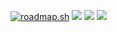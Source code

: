 <a href="https://roadmap.sh"><img src="https://api.roadmap.sh/v1-badge/tall/651effa9c80c02e99da33040?variant=dark&roadmaps=full-stack%2Ctypescript%2Cpython%2Creact" alt="roadmap.sh"/></a>
<a href="https://instagram.com/diass_wellington" target="_blank"><img src="https://img.shields.io/badge/-Instagram-%23E4405F?style=for-the-badge&logo=instagram&logoColor=white" target="_blank"></a>
<a href = "mailto:wellingtonpc10@gmail.com"><img src="https://img.shields.io/badge/-Gmail-%23333?style=for-the-badge&logo=gmail&logoColor=white" target="_blank"></a>
<a href="https://https://www.linkedin.com/in/wellington-dias-310857296/" target="_blank"><img src="https://img.shields.io/badge/-LinkedIn-%230077B5?style=for-the-badge&logo=linkedin&logoColor=white" target="_blank"></a>

